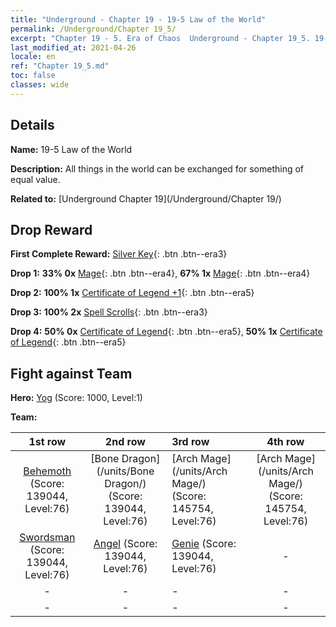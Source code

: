 ```yaml
---
title: "Underground - Chapter 19 - 19-5 Law of the World"
permalink: /Underground/Chapter 19_5/
excerpt: "Chapter 19 - 5. Era of Chaos  Underground - Chapter 19_5. 19-5 Law of the World"
last_modified_at: 2021-04-26
locale: en
ref: "Chapter 19_5.md"
toc: false
classes: wide
---
```


## Details

 **Name:** 19-5 Law of the World

 **Description:** All things in the world can be exchanged for something of equal value.

 **Related to:** [Underground Chapter 19](/Underground/Chapter 19/)

## Drop Reward

 **First Complete Reward:** [Silver Key](/Items/con_693/){: .btn .btn--era3}

 **Drop 1:** **33% 0x** [Mage](/Items/unt_238/){: .btn .btn--era4}, **67% 1x** [Mage](/Items/unt_238/){: .btn .btn--era4}

 **Drop 2:** **100% 1x** [Certificate of Legend +1](/Items/mat_74/){: .btn .btn--era5}

 **Drop 3:** **100% 2x** [Spell Scrolls](/Items/con_694/){: .btn .btn--era3}

 **Drop 4:** **50% 0x** [Certificate of Legend](/Items/mat_67/){: .btn .btn--era5}, **50% 1x** [Certificate of Legend](/Items/mat_67/){: .btn .btn--era5}


## Fight against Team
 **Hero:** [Yog](/heroes/Yog/) (Score: 1000, Level:1)

 **Team:**


  | 1st row | 2nd row | 3rd row | 4th row |
  |:----:|:----:|:----|:----:|
  | [Behemoth](/units/Behemoth/) (Score: 139044, Level:76)  | [Bone Dragon](/units/Bone Dragon/) (Score: 139044, Level:76)  | [Arch Mage](/units/Arch Mage/) (Score: 145754, Level:76)  | [Arch Mage](/units/Arch Mage/) (Score: 145754, Level:76)  |
  | [Swordsman](/units/Swordsman/) (Score: 139044, Level:76)  | [Angel](/units/Angel/) (Score: 139044, Level:76)  | [Genie](/units/Genie/) (Score: 139044, Level:76)  | - |
  | - | - | - | - |
  | - | - | - | - |



